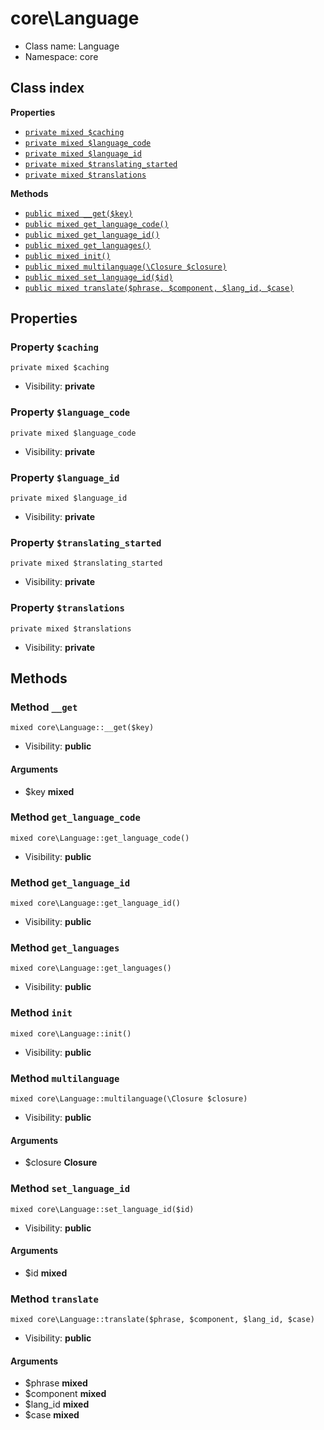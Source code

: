 # core\Language






* Class name: Language
* Namespace: core




## Class index

**Properties**
* [`private mixed $caching`](#property-caching)
* [`private mixed $language_code`](#property-language_code)
* [`private mixed $language_id`](#property-language_id)
* [`private mixed $translating_started`](#property-translating_started)
* [`private mixed $translations`](#property-translations)

**Methods**
* [`public mixed __get($key)`](#method-__get)
* [`public mixed get_language_code()`](#method-get_language_code)
* [`public mixed get_language_id()`](#method-get_language_id)
* [`public mixed get_languages()`](#method-get_languages)
* [`public mixed init()`](#method-init)
* [`public mixed multilanguage(\Closure $closure)`](#method-multilanguage)
* [`public mixed set_language_id($id)`](#method-set_language_id)
* [`public mixed translate($phrase, $component, $lang_id, $case)`](#method-translate)







Properties
----------


### Property `$caching`

```
private mixed $caching
```





* Visibility: **private**


### Property `$language_code`

```
private mixed $language_code
```





* Visibility: **private**


### Property `$language_id`

```
private mixed $language_id
```





* Visibility: **private**


### Property `$translating_started`

```
private mixed $translating_started
```





* Visibility: **private**


### Property `$translations`

```
private mixed $translations
```





* Visibility: **private**


Methods
-------


### Method `__get`

```
mixed core\Language::__get($key)
```





* Visibility: **public**

#### Arguments

* $key **mixed**



### Method `get_language_code`

```
mixed core\Language::get_language_code()
```





* Visibility: **public**



### Method `get_language_id`

```
mixed core\Language::get_language_id()
```





* Visibility: **public**



### Method `get_languages`

```
mixed core\Language::get_languages()
```





* Visibility: **public**



### Method `init`

```
mixed core\Language::init()
```





* Visibility: **public**



### Method `multilanguage`

```
mixed core\Language::multilanguage(\Closure $closure)
```





* Visibility: **public**

#### Arguments

* $closure **Closure**



### Method `set_language_id`

```
mixed core\Language::set_language_id($id)
```





* Visibility: **public**

#### Arguments

* $id **mixed**



### Method `translate`

```
mixed core\Language::translate($phrase, $component, $lang_id, $case)
```





* Visibility: **public**

#### Arguments

* $phrase **mixed**
* $component **mixed**
* $lang_id **mixed**
* $case **mixed**


